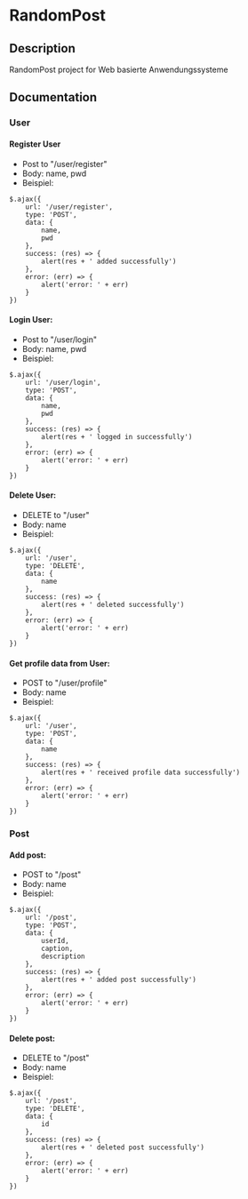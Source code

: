 # RandomPost
## Description
RandomPost project for Web basierte Anwendungssysteme

## Documentation

### User

#### Register User
- Post to "/user/register"
- Body: name, pwd
- Beispiel:
```
$.ajax({
    url: '/user/register',
    type: 'POST',
    data: {
        name,
        pwd
    },
    success: (res) => {
        alert(res + ' added successfully')
    },
    error: (err) => {
        alert('error: ' + err)
    }
})  
```

#### Login User:
- Post to "/user/login"
- Body: name, pwd
- Beispiel: 
```
$.ajax({
    url: '/user/login',
    type: 'POST',
    data: {
        name,
        pwd
    },
    success: (res) => {
        alert(res + ' logged in successfully')
    },
    error: (err) => {
        alert('error: ' + err)
    }
})
```

#### Delete User:
- DELETE to "/user"
- Body: name
- Beispiel: 
```
$.ajax({
    url: '/user',
    type: 'DELETE',
    data: {
        name
    },
    success: (res) => {
        alert(res + ' deleted successfully')
    },
    error: (err) => {
        alert('error: ' + err)
    }
})
```

#### Get profile data from User:
- POST to "/user/profile"
- Body: name
- Beispiel: 
```
$.ajax({
    url: '/user',
    type: 'POST',
    data: {
        name
    },
    success: (res) => {
        alert(res + ' received profile data successfully')
    },
    error: (err) => {
        alert('error: ' + err)
    }
})
```

### Post 

#### Add post:
- POST to "/post"
- Body: name
- Beispiel: 
```
$.ajax({
    url: '/post',
    type: 'POST',
    data: {
        userId,
        caption,
        description
    },
    success: (res) => {
        alert(res + ' added post successfully')
    },
    error: (err) => {
        alert('error: ' + err)
    }
})
```

#### Delete post:
- DELETE to "/post"
- Body: name
- Beispiel: 
```
$.ajax({
    url: '/post',
    type: 'DELETE',
    data: {
        id
    },
    success: (res) => {
        alert(res + ' deleted post successfully')
    },
    error: (err) => {
        alert('error: ' + err)
    }
})
```
